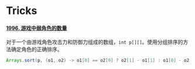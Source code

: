 # Tricks

#### [1996. 游戏中弱角色的数量](https://leetcode-cn.com/problems/the-number-of-weak-characters-in-the-game/)

对于一个由游戏角色攻击力和防御力组成的数组，`int p[][]`。使用分组排序的方法确定角色的正确排序。

```java
Arrays.sort(p, (o1, o2) -> o1[0] == o2[0] ? o2[1] - o1[1] : o1[0] - o2[0]);
```

